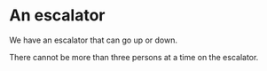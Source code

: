 # An escalator

We have an escalator that can go up or down.

There cannot be more than three persons at a time on the escalator.
